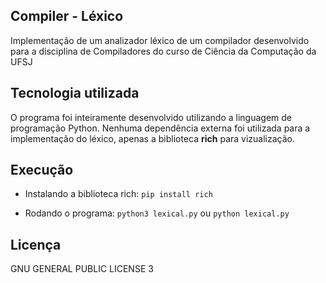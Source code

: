 ## Compiler - Léxico

Implementação de um analizador léxico de um compilador desenvolvido para a disciplina de Compiladores do curso de Ciência da Computação da UFSJ

## Tecnologia utilizada

O programa foi inteiramente desenvolvido utilizando a linguagem de programação Python. Nenhuma dependência externa foi utilizada para a implementação do léxico, apenas a biblioteca __rich__ para vizualização.

## Execução

* Instalando a biblioteca rich:
    `pip install rich`  

* Rodando o programa:
    `python3 lexical.py` ou `python lexical.py`

## Licença

GNU GENERAL PUBLIC LICENSE 3






